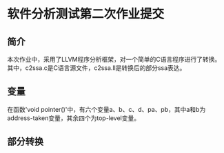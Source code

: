 软件分析测试第二次作业提交
=======================

## 简介

本次作业中，采用了LLVM程序分析框架，对一个简单的C语言程序进行了转换。其中，c2ssa.c是C语言源文件，c2ssa.ll是转换后的部分ssa表达。

## 变量

在函数'void pointer()'中，有六个变量a、b、c、d、pa、pb，其中a和b为address-taken变量，其余四个为top-level变量。

## 部分转换
